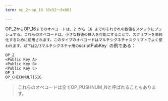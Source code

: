 ```yaml
---
term: op_2～op_16 (0x52～0x60)

---
```

OP_2` から `OP_16` までのオペコードは、2 から 16 までのそれぞれの数値をスタックにプッシュする。これらのオペコードは、小さな数値の挿入を可能にすることで、スクリプトを単純化するために使用されます。このタイプのオペコードはマルチシグネチャスクリプトでよく使われます。以下は2/3マルチシグネチャ用の `scriptPubKey` の例である：

```text
OP_2
<Public Key A>
<Public Key B>
<Public Key C>
OP_3
OP_CHECKMULTISIG
```

> これらのオペコードは全てOP_PUSHNUM_Nと呼ばれることもあります。